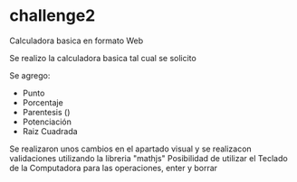 # challenge2

Calculadora basica en formato Web

Se realizo la calculadora basica tal cual se solicito

Se agrego:
- Punto
- Porcentaje
- Parentesis ()
- Potenciación
- Raiz Cuadrada

Se realizaron unos cambios en el apartado visual y se realizacon validaciones utilizando la libreria "mathjs"
Posibilidad de utilizar el Teclado de la Computadora para las operaciones, enter y borrar
